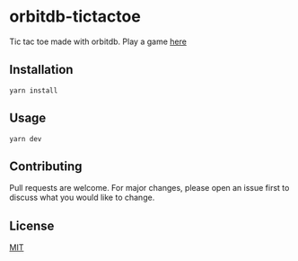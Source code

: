 # orbitdb-tictactoe
Tic tac toe made with orbitdb. Play a game [here](https://orbitdb-tictactoe.onrender.com/) 

## Installation
```
yarn install
```

## Usage
```
yarn dev
```

## Contributing
Pull requests are welcome. For major changes, please open an issue first to discuss what you would like to change.

## License
[MIT](LICENSE)
